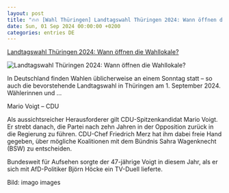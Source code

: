```yaml
---
layout: post
title: "🔥🔥 [Wahl Thüringen] Landtagswahl Thüringen 2024: Wann öffnen die Wahllokale?"
date: Sun, 01 Sep 2024 00:00:00 +0200
categories: entries DE
---
```

[Landtagswahl Thüringen 2024: Wann öffnen die Wahllokale?](https://www.wiwo.de/politik/deutschland/landtagswahl-thueringen-2024-wann-oeffnen-die-wahllokale-am-1-september-/29911542.html)

![Landtagswahl Thüringen 2024: Wann öffnen die Wahllokale?](https://www.wiwo.de/images/landtagswahl-thueringen-2024/29911910/3-format11240.jpg)

In Deutschland finden Wahlen üblicherweise an einem Sonntag statt – so auch die bevorstehende Landtagswahl in Thüringen am 1. September 2024. Wählerinnen und ...

Mario Voigt – CDU

Als aussichtsreicher Herausforderer gilt CDU-Spitzenkandidat Mario Voigt. Er strebt danach, die Partei nach zehn Jahren in der Opposition zurück in die Regierung zu führen. CDU-Chef Friedrich Merz hat ihm dabei freie Hand gegeben, über mögliche Koalitionen mit dem Bündnis Sahra Wagenknecht (BSW) zu entscheiden.

Bundesweit für Aufsehen sorgte der 47-jährige Voigt in diesem Jahr, als er sich mit AfD-Politiker Björn Höcke ein TV-Duell lieferte.

Bild: imago images

